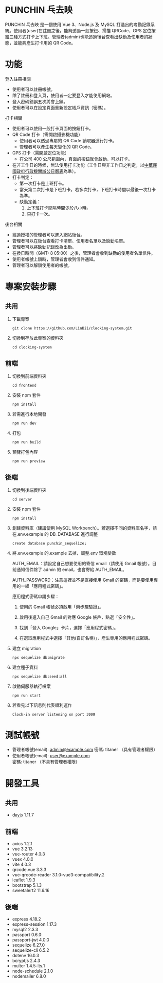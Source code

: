 # PUNCHIN 乓去映

PUNCHIN 乓去映 是一個使用 Vue 3、Node.js 及 MySQL 打造出的考勤記錄系統。使用者(user)在註冊之後，能夠透過一般按鈕、掃描 QRCode、GPS 定位按鈕三種方式打卡上下班。管理者(admin)也能透過後台查看出缺勤及使用者的狀態，並能夠產生打卡用的 QR Code。

# 功能

登入註冊相關

- 使用者可以註冊帳號。
- 除了註冊和登入頁，使用者一定要登入才能使用網站。
- 登入密碼錯誤五次將會上鎖。
- 使用者可以在設定頁面重新設定帳戶資訊（密碼）。

打卡相關

- 使用者可以使用一般打卡頁面的按鈕打卡。
- QR Code 打卡（需開啟攝影機功能）
  - 使用者可以透過專屬的 QR Code 讀取器進行打卡。
  - 管理者可以產生每天變化的 QR Code。
- GPS 打卡（需開啟定位功能）
  - 在公司 400 公尺範圍內，頁面的按鈕就會啟動，可以打卡。
- 在非工作日的時候，無法使用打卡功能（工作日與非工作日之判定，以[中華民國政府行政機關辦公日曆表](https://data.gov.tw/dataset/14718)為準）。
- 打卡判定：
  - 第一次打卡是上班打卡。
  - 當天第二次打卡是下班打卡。若多次打卡，下班打卡時間以最後一次打卡為準。
  - 缺勤定義：
    1. 上下班打卡間隔時間少於八小時。
    2. 只打卡一次。

後台相關

- 經過授權的管理者可以進入網站後台。
- 管理者可以在後台查看打卡清單、使用者名單以及缺勤名單。
- 管理者可以將缺勤記錄改為出勤。
- 在換日時間（GMT+8 05:00）之後，管理者會收到缺勤的使用者名單信件。
- 使用者帳號上鎖時，管理者會收到信件通知。
- 管理者可以解鎖使用者的帳號。

# 專案安裝步驟

## 共用

1. 下載專案

   ```
   git clone https://github.com/LinBii/clocking-system.git
   ```

2. 切換到存放此專案的資料夾

   ```
   cd clocking-system
   ```

## 前端

1. 切換到前端資料夾

   ```
   cd frontend
   ```

2. 安裝 npm 套件

   ```
   npm install
   ```

3. 若需進行本地開發

   ```
   npm run dev
   ```

4. 打包

   ```
   npm run build
   ```

5. 預覽打包內容

   ```
   npm run preview
   ```

## 後端

1. 切換到後端資料夾

   ```
   cd server
   ```

2. 安裝 npm 套件

   ```
   npm install
   ```

3. 創建資料庫（建議使用 MySQL Workbench）。若選擇不同的資料庫名字，請在.env.example 的 DB_DATABASE 進行調整

   ```
   create database punchin_sequelize;
   ```

4. 將.env.example 的.example 去掉，調整.env 環境變數

   AUTH_EMAIL：請設定自己想要使用的寄信 email（請使用 Gmail 帳號）。目前通知信件除了 admin 的 email，也會寄給 AUTH_EMAIL。

   AUTH_PASSWORD：注意這裡並不是直接使用 Gmail 的密碼，而是要使用專用的一組「應用程式密碼」。

   應用程式密碼申請步驟：

   1. 使用的 Gmail 帳號必須啟用「兩步驟驗證」。

   2. 啟用後進入自己 Gmail 的對應 Google 帳戶，點選「安全性」。

   3. 找到「登入 Google」卡片，選擇「應用程式密碼」。

   4. 在選取應用程式中選擇「其他(自訂名稱)」，產生專用的應用程式密碼。

5. 建立 migration

   ```
   npx sequelize db:migrate
   ```

6. 建立種子資料

   ```
   npx sequelize db:seed:all
   ```

7. 啟動伺服器執行檔案

   ```
   npm run start
   ```

8. 若看見以下訊息則代表順利運作
   ```
   Clock-in server listening on port 3000
   ```

# 測試帳號

- 管理者帳號(email): admin@example.com 密碼: titaner （具有管理者權限）
- 使用者帳號(email): user@example.com 密碼: titaner （不具有管理者權限）

# 開發工具

## 共用

- dayjs 1.11.7

## 前端

- axios 1.2.1
- vue 3.2.13
- vue-router 4.0.3
- vuex 4.0.0
- vite 4.0.3
- qrcode.vue 3.3.3
- vue-qrcode-reader 3.1.0-vue3-compatibility.2
- leaflet 1.9.3
- bootstrap 5.1.3
- sweetalert2 11.6.16

## 後端

- express 4.18.2
- express-session 1.17.3
- mysql2 2.3.3
- passport 0.6.0
- passport-jwt 4.0.0
- sequelize 6.27.0
- sequelize-cli 6.5.2
- dotenv 16.0.3
- bcryptjs 2.4.3
- multer 1.4.5-lts.1
- node-schedule 2.1.0
- nodemailer 6.8.0
